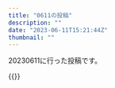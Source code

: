 ```yaml
---
title: "0611の投稿"
description: ""
date: "2023-06-11T15:21:44Z"
thumbnail: ""
---
```

20230611に行った投稿です。
<!--more-->
{{<othersns text="あと2時間起きてるのは辛いな" url="https://qunagi.qunagi.net/notice/AWYi5ZUbohbGUSlHBA" screenname="jme/k.h" date="2023-06-10T20:04:13.000Z">}}
